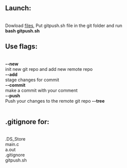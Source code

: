 <h2>Launch:</h2><br>
Dowload <a href='https://github.com/zabavnov/gitpush/archive/master.zip'>files</a>, Put gitpush.sh file in the git folder and run <br>
<b>bash gitpush.sh</b>

<h2>Use flags:</h2><br>
<b>--new</b><br>
init new git repo and add new remote repo<br>
<b>--add</b><br>
stage changes for commit<br>
<b>--commit</b><br>
make a commit with your comment<br>
<b>--push</b><br>
Push your changes to the remote git repo
<b>--tree</b><br><br>

<b><h2>.gitignore for:</h2></b><br>
.DS_Store<br>
main.c<br>
a.out<br>
.gitignore<br>
gitpush.sh
